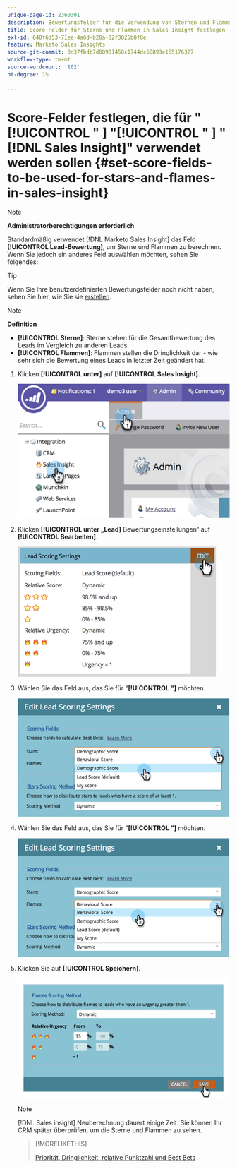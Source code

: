 ```yaml
---
unique-page-id: 2360301
description: Bewertungsfelder für die Verwendung von Sternen und Flammen im Vertrieb festlegen Insight - Marketo-Dokumente - Produktdokumentation
title: Score-Felder für Sterne und Flammen in Sales Insight festlegen
exl-id: 640f6d53-71ee-4a6d-b28a-82f3825b8f8e
feature: Marketo Sales Insights
source-git-commit: 0d37fbdb7d08901458c1744dc68893e155176327
workflow-type: tm+mt
source-wordcount: '162'
ht-degree: 1%

---
```


# Score-Felder festlegen, die für &quot;[!UICONTROL &quot; ] &quot;[!UICONTROL &quot; ] &quot;[!DNL Sales Insight]&quot; verwendet werden sollen {#set-score-fields-to-be-used-for-stars-and-flames-in-sales-insight}

>[!NOTE]
>
>**Administratorberechtigungen erforderlich**

Standardmäßig verwendet [!DNL Marketo Sales Insight] das Feld **[!UICONTROL Lead-Bewertung]**, um Sterne und Flammen zu berechnen. Wenn Sie jedoch ein anderes Feld auswählen möchten, sehen Sie folgendes:

>[!TIP]
>
>Wenn Sie Ihre benutzerdefinierten Bewertungsfelder noch nicht haben, sehen Sie hier, wie Sie sie [erstellen](/help/marketo/product-docs/administration/field-management/create-a-custom-field-in-marketo.md).

>[!NOTE]
>
>**Definition**
>
>* **[!UICONTROL Sterne]**: Sterne stehen für die Gesamtbewertung des Leads im Vergleich zu anderen Leads.
>* **[!UICONTROL Flammen]**: Flammen stellen die Dringlichkeit dar - wie sehr sich die Bewertung eines Leads in letzter Zeit geändert hat.
>

1. Klicken **[!UICONTROL unter]** auf **[!UICONTROL Sales Insight]**.

   ![](assets/image2014-9-16-13-3a27-3a19.png)

1. Klicken **[!UICONTROL unter „Lead]** Bewertungseinstellungen“ auf **[!UICONTROL Bearbeiten]**.

   ![](assets/image2014-9-16-13-3a27-3a33.png)

1. Wählen Sie das Feld aus, das Sie für &quot;**[!UICONTROL &quot;]** möchten.

   ![](assets/image2014-9-16-13-3a27-3a45.png)

1. Wählen Sie das Feld aus, das Sie für &quot;**[!UICONTROL &quot;]** möchten.

   ![](assets/image2014-9-16-13-3a28-3a1.png)

1. Klicken Sie auf **[!UICONTROL Speichern]**.

   ![](assets/image2014-9-16-13-3a28-3a18.png)

   >[!NOTE]
   >
   >[!DNL Sales insight] Neuberechnung dauert einige Zeit. Sie können Ihr CRM später überprüfen, um die Sterne und Flammen zu sehen.

   >[!MORELIKETHIS]
   >
   >[Priorität, Dringlichkeit, relative Punktzahl und Best Bets](/help/marketo/product-docs/marketo-sales-insight/msi-for-salesforce/features/stars-and-flames/priority-urgency-relative-score-and-best-bets.md)
